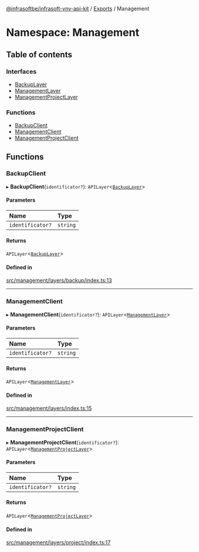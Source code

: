 [@infrasoftbe/infrasoft-vnv-api-kit](../README.md) / [Exports](../modules.md) / Management

# Namespace: Management

## Table of contents

### Interfaces

- [BackupLayer](../interfaces/Management.BackupLayer.md)
- [ManagementLayer](../interfaces/Management.ManagementLayer.md)
- [ManagementProjectLayer](../interfaces/Management.ManagementProjectLayer.md)

### Functions

- [BackupClient](Management.md#backupclient)
- [ManagementClient](Management.md#managementclient)
- [ManagementProjectClient](Management.md#managementprojectclient)

## Functions

### BackupClient

▸ **BackupClient**(`identificator?`): `APILayer`\<[`BackupLayer`](../interfaces/Management.BackupLayer.md)\>

#### Parameters

| Name | Type |
| :------ | :------ |
| `identificator?` | `string` |

#### Returns

`APILayer`\<[`BackupLayer`](../interfaces/Management.BackupLayer.md)\>

#### Defined in

[src/management/layers/backup/index.ts:13](https://github.com/infrasoftbe/Infrasoft-vnv-api-kit/blob/63c0e77/src/management/layers/backup/index.ts#L13)

___

### ManagementClient

▸ **ManagementClient**(`identificator?`): `APILayer`\<[`ManagementLayer`](../interfaces/Management.ManagementLayer.md)\>

#### Parameters

| Name | Type |
| :------ | :------ |
| `identificator?` | `string` |

#### Returns

`APILayer`\<[`ManagementLayer`](../interfaces/Management.ManagementLayer.md)\>

#### Defined in

[src/management/layers/index.ts:15](https://github.com/infrasoftbe/Infrasoft-vnv-api-kit/blob/63c0e77/src/management/layers/index.ts#L15)

___

### ManagementProjectClient

▸ **ManagementProjectClient**(`identificator?`): `APILayer`\<[`ManagementProjectLayer`](../interfaces/Management.ManagementProjectLayer.md)\>

#### Parameters

| Name | Type |
| :------ | :------ |
| `identificator?` | `string` |

#### Returns

`APILayer`\<[`ManagementProjectLayer`](../interfaces/Management.ManagementProjectLayer.md)\>

#### Defined in

[src/management/layers/project/index.ts:17](https://github.com/infrasoftbe/Infrasoft-vnv-api-kit/blob/63c0e77/src/management/layers/project/index.ts#L17)
